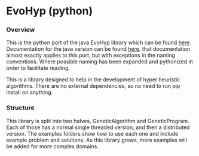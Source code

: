 # EvoHyp (python)
### Overview
This is the python port of the
java EvoHyp library which can be found [here](https://sites.google.com/view/evohyp).
Documentation for the java version can be found [here](https://drive.google.com/open?id=1hSNeH3Cky4jYQvRk6Sq5M-2Jp2PQDbSf),
that documentation almost exactly applies to this port, but with exceptions in the naming conventions.
Where possible naming has been expanded and pythonized in order to facilitate reading.

This is a library designed to help in the development of
hyper heuristic algorithms. There are no external dependencies, so no need to run
pip install on anything.

### Structure
This library is split into two halves, GeneticAlgorithm and GeneticProgram.
Each of those has a normal single threaded version, and then a distributed version.
The examples folders show how to use each one and include example problem and solutions.
As this library grows, more examples will be added for more complex domains.